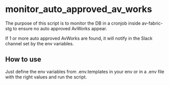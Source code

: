 # monitor_auto_approved_av_works

The purpose of this script is to monitor the DB in a cronjob inside av-fabric-stg
to ensure no auto approved AvWorks appear.

If 1 or more auto approved AvWorks are found, it will notify in the Slack channel
set by the env variables.

## How to use

Just define the env variables from .env.templates in your env or in a .env file with the
right values and run the script.
